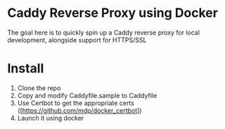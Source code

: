 # Caddy Reverse Proxy using Docker

The goal here is to quickly spin up a Caddy reverse proxy for local development, alongside
support for HTTPS/SSL

# Install

1. Clone the repo
1. Copy and modify Caddyfile.sample to Caddyfile
1. Use Certbot to get the appropriate certs ([https://github.com/mdp/docker_certbot])
1. Launch it using docker
